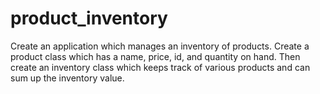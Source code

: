 # product_inventory
Create an application which manages an inventory of products. Create a product class which has a name, price, id, and 
quantity on hand. Then create an inventory class which keeps track of various products and can sum up the inventory 
value.

